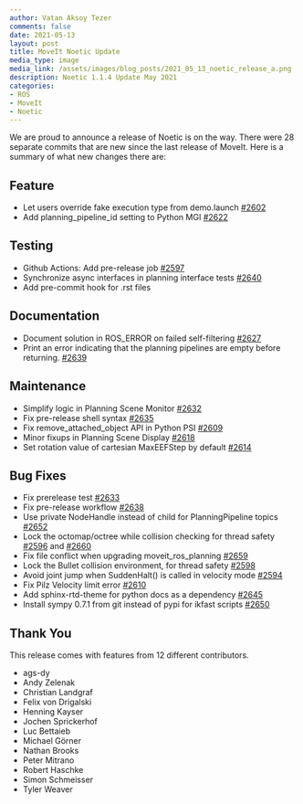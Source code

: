 ```yaml
---
author: Vatan Aksoy Tezer
comments: false
date: 2021-05-13
layout: post
title: MoveIt Noetic Update
media_type: image
media_link: /assets/images/blog_posts/2021_05_13_noetic_release_a.png
description: Noetic 1.1.4 Update May 2021
categories:
- ROS
- MoveIt
- Noetic
---
```




We are proud to announce a release of Noetic is on the way. There were 28 separate commits that are new since the last release of MoveIt. Here is a summary of what new changes there are:


## Feature



*   Let users override fake execution type from demo.launch [#2602](https://github.com/moveit/moveit/pull/2602)
*   Add planning_pipeline_id setting to Python MGI [#2622](https://github.com/moveit/moveit/pull/2622)


## Testing



*   Github Actions: Add pre-release job [#2597](https://github.com/moveit/moveit/pull/2597)
*   Synchronize async interfaces in planning interface tests [#2640](https://github.com/moveit/moveit/pull/2640)
*   Add pre-commit hook for .rst files


## Documentation



*   Document solution in ROS_ERROR on failed self-filtering [#2627](https://github.com/moveit/moveit/pull/2627)
*   Print an error indicating that the planning pipelines are empty before returning. [#2639](https://github.com/moveit/moveit/pull/2639)


## Maintenance



*   Simplify logic in Planning Scene Monitor [#2632](https://github.com/moveit/moveit/pull/2632)
*   Fix pre-release shell syntax [#2635](https://github.com/moveit/moveit/pull/2635)
*   Fix remove_attached_object API in Python PSI [#2609](https://github.com/moveit/moveit/pull/2609)
*   Minor fixups in Planning Scene Display [#2618](https://github.com/moveit/moveit/pull/2618)
*   Set rotation value of cartesian MaxEEFStep by default [#2614](https://github.com/moveit/moveit/pull/2614)


## Bug Fixes



*   Fix prerelease test [#2633](https://github.com/moveit/moveit/pull/2633)
*   Fix pre-release workflow [#2638](https://github.com/moveit/moveit/pull/2638)
*   Use private NodeHandle instead of child for PlanningPipeline topics [#2652](https://github.com/moveit/moveit/pull/2652)
*   Lock the octomap/octree while collision checking for thread safety [#2596](https://github.com/moveit/moveit/pull/2596) and [#2660](https://github.com/moveit/moveit/pull/2660)
*   Fix file conflict when upgrading moveit_ros_planning [#2659](https://github.com/moveit/moveit/pull/2659)
*   Lock the Bullet collision environment, for thread safety [#2598](https://github.com/moveit/moveit/pull/2598)
*   Avoid joint jump when SuddenHalt() is called in velocity mode [#2594](https://github.com/moveit/moveit/pull/2594)
*   Fix Pilz Velocity limit error [#2610](https://github.com/moveit/moveit/pull/2610)
*   Add sphinx-rtd-theme for python docs as a dependency [#2645](https://github.com/moveit/moveit/pull/2645)
*   Install sympy 0.7.1 from git instead of pypi for ikfast scripts [#2650](https://github.com/moveit/moveit/pull/2650)


## Thank You

This release comes with features from 12 different contributors.


*   ags-dy
*   Andy Zelenak
*   Christian Landgraf
*   Felix von Drigalski
*   Henning Kayser
*   Jochen Sprickerhof
*   Luc Bettaieb
*   Michael Görner
*   Nathan Brooks
*   Peter Mitrano
*   Robert Haschke
*   Simon Schmeisser
*   Tyler Weaver
